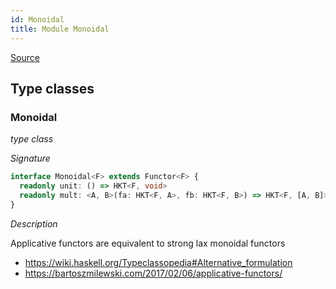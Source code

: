 ```yaml
---
id: Monoidal
title: Module Monoidal
---
```


[Source](https://github.com/gcanti/fp-ts/blob/master/src/Monoidal.ts)

## Type classes

### Monoidal

_type class_

_Signature_

```ts
interface Monoidal<F> extends Functor<F> {
  readonly unit: () => HKT<F, void>
  readonly mult: <A, B>(fa: HKT<F, A>, fb: HKT<F, B>) => HKT<F, [A, B]>
}
```

_Description_

Applicative functors are equivalent to strong lax monoidal functors

* https://wiki.haskell.org/Typeclassopedia#Alternative_formulation
* https://bartoszmilewski.com/2017/02/06/applicative-functors/
